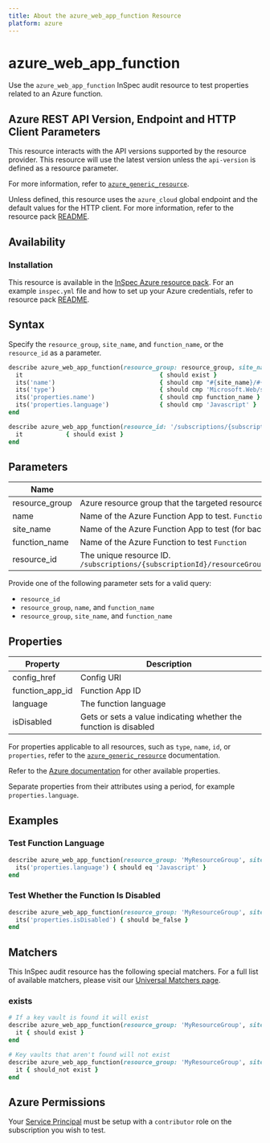 ```yaml
---
title: About the azure_web_app_function Resource
platform: azure
---
```


# azure_web_app_function

Use the `azure_web_app_function` InSpec audit resource to test properties related to an Azure function.
## Azure REST API Version, Endpoint and HTTP Client Parameters

This resource interacts with the API versions supported by the resource provider.
This resource will use the latest version unless the `api-version` is defined as a resource parameter.

For more information, refer to [`azure_generic_resource`](azure_generic_resource.md).

Unless defined, this resource uses the `azure_cloud` global endpoint and the default values for the HTTP client. For more information, refer to the resource pack [README](../../README.md).

## Availability

### Installation

This resource is available in the [InSpec Azure resource pack](https://github.com/inspec/inspec-azure).
For an example `inspec.yml` file and how to set up your Azure credentials, refer to resource pack [README](../../README.md#Service-Principal).

## Syntax

Specify the `resource_group`, `site_name`, and `function_name`, or the `resource_id` as a parameter.

```ruby
describe azure_web_app_function(resource_group: resource_group, site_name: site_name, function_name: function_name) do
  it                                      { should exist }
  its('name')                             { should cmp "#{site_name}/#{function_name}" }
  its('type')                             { should cmp 'Microsoft.Web/sites/functions' }
  its('properties.name')                  { should cmp function_name }
  its('properties.language')              { should cmp 'Javascript' }
end
```

```ruby
describe azure_web_app_function(resource_id: '/subscriptions/{subscriptionId}/resourceGroups/{resourceGroup}/providers/Microsoft.Web/sites/{siteName}/functions/{functionName}') do
  it            { should exist }
end
```

## Parameters

| Name                            | Description                                                                      |
|---------------------------------|----------------------------------------------------------------------------------|
| resource_group                  | Azure resource group that the targeted resource resides in. `MyResourceGroup`    |
| name                            | Name of the Azure Function App to test. `FunctionApp`                        |
| site_name                       | Name of the Azure Function App to test (for backward compatibility). `FunctionApp` |
| function_name                   | Name of the Azure Function to test `Function`                      |
| resource_id                     | The unique resource ID. `/subscriptions/{subscriptionId}/resourceGroups/{resourceGroup}/providers/Microsoft.Web/sites/{siteName}/functions/{functionName}` |

Provide one of the following parameter sets for a valid query:

- `resource_id`
- `resource_group`, `name`, and `function_name`
- `resource_group`, `site_name`, and `function_name`

## Properties

| Property                              | Description                                                      |
|---------------------------------------|------------------------------------------------------------------|
| config_href                           | Config URI                                                       |
| function_app_id                       | Function App ID                                                  |
| language                              | The function language                                            |
| isDisabled                            | Gets or sets a value indicating whether the function is disabled |

For properties applicable to all resources, such as `type`, `name`, `id`, or `properties`, refer to the [`azure_generic_resource`](azure_generic_resource.md#properties) documentation.

Refer to the [Azure documentation](https://docs.microsoft.com/en-us/rest/api/appservice/webapps/getfunction#functionenvelope) for other available properties.

Separate properties from their attributes using a period, for example `properties.language`.

## Examples

### Test Function Language

```ruby
describe azure_web_app_function(resource_group: 'MyResourceGroup', site_name: 'functions-http', function_name: 'HttpTrigger1') do
  its('properties.language') { should eq 'Javascript' }
end
```

### Test Whether the Function Is Disabled

```ruby
describe azure_web_app_function(resource_group: 'MyResourceGroup', site_name: 'functions-http', function_name: 'HttpTrigger1') do
  its('properties.isDisabled') { should be_false }
end
```

## Matchers

This InSpec audit resource has the following special matchers. For a full list of available matchers, please visit our [Universal Matchers page](/inspec/matchers/).

### exists

```ruby
# If a key vault is found it will exist
describe azure_web_app_function(resource_group: 'MyResourceGroup', site_name: 'functions-http', function_name: 'HttpTrigger1') do
  it { should exist }
end

# Key vaults that aren't found will not exist
describe azure_web_app_function(resource_group: 'MyResourceGroup', site_name: 'functions-http', function_name: 'HttpTrigger1') do
  it { should_not exist }
end
```

## Azure Permissions

Your [Service Principal](https://docs.microsoft.com/en-us/azure/azure-resource-manager/resource-group-create-service-principal-portal) must be setup with a `contributor` role on the subscription you wish to test.

